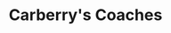 ---
title: "Carberry's Coaches"
address: "8 Gallrock Road, Birches, Portadown, Co. Armagh, BT62 1NP"
tel: "028 3844 9371"
county: "Armagh"
category: "Coach Hire"
type: "Content"
lat: "054.4787790000"
lng: "-006.5606770000"
---